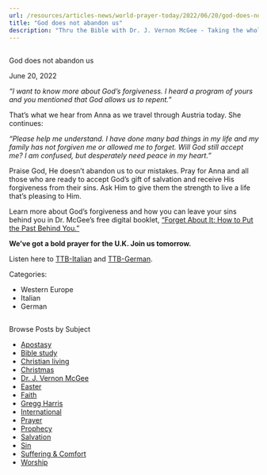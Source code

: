 ```yaml
---
url: /resources/articles-news/world-prayer-today/2022/06/20/god-does-not-abandon-us
title: "God does not abandon us"
description: "Thru the Bible with Dr. J. Vernon McGee - Taking the whole Word to the whole world"
---
```







## 
 God does not abandon us


June 20, 2022
![]()




*“I want to know more about God’s forgiveness. I heard a program of yours and you mentioned that God allows us to repent.”*

That’s what we hear from Anna as we travel through Austria today. She continues: 

*“Please help me understand. I have done many bad things in my life and my family has not forgiven me or allowed me to forget. Will God still accept me? I am confused, but desperately need peace in my heart.”*

Praise God, He doesn’t abandon us to our mistakes. Pray for Anna and all those who are ready to accept God’s gift of salvation and receive His forgiveness from their sins. Ask Him to give them the strength to live a life that’s pleasing to Him. 

Learn more about God’s forgiveness and how you can leave your sins behind you in Dr. McGee’s free digital booklet, [“Forget About It: How to Put the Past Behind You.”](/docs/default-source/Booklets/ttb_forget-about-it.pdf?sfvrsn=d91a1e16_2)

**We’ve got a bold prayer for the U.K. Join us tomorrow.**

Listen here to [TTB-Italian](https://ttb.twr.org/home/day,0426/language,ITA) and [TTB-German](https://ttb.twr.org/home/day,0423/language,DEU).



Categories: 


* Western Europe
* Italian
* German









## 
 Browse Posts by Subject


* [Apostasy](/resources/articles-news/-in-tags/tags/Apostasy)
* [Bible study](/resources/articles-news/-in-tags/tags/Bible-study)
* [Christian living](/resources/articles-news/-in-tags/tags/Christian-living)
* [Christmas](/resources/articles-news/-in-tags/tags/Christmas)
* [Dr. J. Vernon McGee](/resources/articles-news/-in-tags/tags/Dr-J-Vernon-McGee)
* [Easter](/resources/articles-news/-in-tags/tags/easter)
* [Faith](/resources/articles-news/-in-tags/tags/Faith)
* [Gregg Harris](/resources/articles-news/-in-tags/tags/Gregg-Harris)
* [International](/resources/articles-news/-in-tags/tags/International)
* [Prayer](/resources/articles-news/-in-tags/tags/prayer)
* [Prophecy](/resources/articles-news/-in-tags/tags/Prophecy)
* [Salvation](/resources/articles-news/-in-tags/tags/Salvation)
* [Sin](/resources/articles-news/-in-tags/tags/sin)
* [Suffering & Comfort](/resources/articles-news/-in-tags/tags/Suffering-Comfort)
* [Worship](/resources/articles-news/-in-tags/tags/worship)






